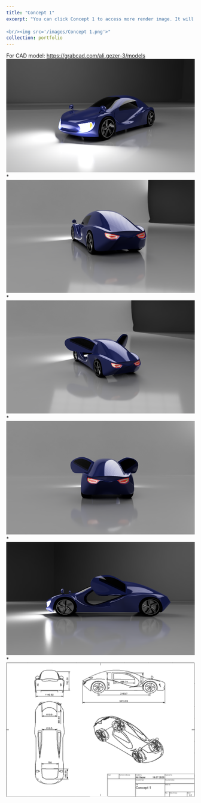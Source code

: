 ```yaml
---
title: "Concept 1"
excerpt: "You can click Concept 1 to access more render image. It will be downloadable soon at grabcad.

<br/><img src='/images/Concept 1.png'>"
collection: portfolio
---
```



For CAD model: https://grabcad.com/ali.gezer-3/models
<br/><img src='/images/c1v1.png'>
*
<br/><img src='/images/c1v2.png'>
*
<br/><img src='/images/c1v3.png'>
*
<br/><img src='/images/c1v4.png'>
*
<br/><img src='/images/c1v5.png'>
*
<br/><img src='/images/c1td.PNG'>
